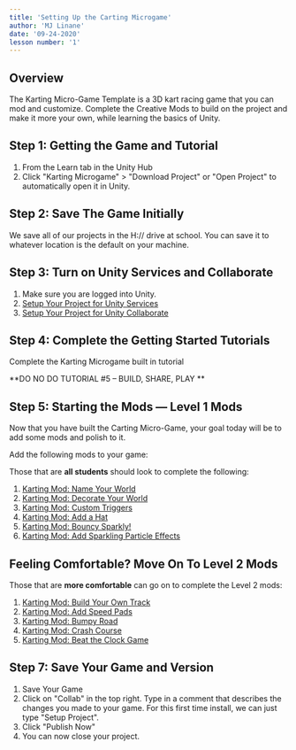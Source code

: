 ```yaml
---
title: 'Setting Up the Carting Microgame'
author: 'MJ Linane'
date: '09-24-2020'
lesson number: '1'
---
```


## Overview

 The Karting Micro-Game Template is a 3D kart racing game that you can mod and customize. Complete the Creative Mods to build on the project and make it more your own, while learning the basics of Unity.

## Step 1: Getting the Game and Tutorial

 1. From the Learn tab in the Unity Hub
 2. Click "Karting Microgame" > "Download Project" or "Open Project" to automatically open it in Unity.

## Step 2: Save The Game Initially

We save all of our projects in the H:// drive at school. You can save it to whatever location is the default on your machine.

## Step 3: Turn on Unity Services and Collaborate

1. Make sure you are logged into Unity.
2. [Setup Your Project for Unity Services](https://docs.unity3d.com/Manual/SettingUpProjectServices.html)
3. [Setup Your Project for Unity Collaborate](https://docs.unity3d.com/Manual/UnityCollaborateSettingUp.html)

## Step 4: Complete the Getting Started Tutorials

Complete the Karting Microgame built in tutorial

**DO NO DO TUTORIAL #5 – BUILD, SHARE, PLAY
**

## Step 5: Starting the Mods — Level 1 Mods

Now that you have built the Carting Micro-Game, your goal today will be to add some mods and polish to it.

Add the following mods to your game:

Those that are **all students** should look to complete the following:

1. [Karting Mod: Name Your World](https://learn.unity.com/tutorial/karting-mod-name-your-game?uv=2019.3&projectId=5c82b27cedbc2a0e8db0c728)
2. [Karting Mod: Decorate Your World](https://learn.unity.com/tutorial/karting-mod-decorate-your-world?projectId=5c82b27cedbc2a0e8db0c728)
3. [Karting Mod: Custom Triggers](https://learn.unity.com/tutorial/karting-mod-custom-triggers?projectId=5c82b27cedbc2a0e8db0c728)
4. [Karting Mod: Add a Hat](https://learn.unity.com/tutorial/karting-challenge-add-a-hat?projectId=5c82b27cedbc2a0e8db0c728)
5. [Karting Mod: Bouncy Sparkly!](https://learn.unity.com/tutorial/karting-mod-bouncy-sparkly?uv=2019.3&projectId=5c82b27cedbc2a0e8db0c728)
6. [Karting Mod: Add Sparkling Particle Effects](https://learn.unity.com/tutorial/karting-mod-add-particles?projectId=5c82b27cedbc2a0e8db0c728)

Feeling Comfortable? Move On To Level 2 Mods
--------------------------------------------

Those that are **more comfortable** can go on to complete the Level 2 mods:

1. [Karting Mod: Build Your Own Track](https://learn.unity.com/tutorial/karting-mod-build-your-own-track?projectId=5c82b27cedbc2a0e8db0c728)
2. [Karting Mod: Add Speed Pads](https://learn.unity.com/tutorial/karting-mod-go-speed-racer-add-speed-pads-updated?uv=2019.3&projectId=5c82b27cedbc2a0e8db0c728)
3. [Karting Mod: Bumpy Road](https://learn.unity.com/tutorial/karting-mod-bumpy-road?projectId=5c82b27cedbc2a0e8db0c728)
4. [Karting Mod: Crash Course](https://learn.unity.com/tutorial/karting-mod-crash-course-game-mode?uv=2019.3&start=true&projectId=5c82b27cedbc2a0e8db0c728)
5. [Karting Mod: Beat the Clock Game](https://learn.unity.com/tutorial/karting-mod-beat-the-clock-game-mode?uv=2019.3&projectId=5c82b27cedbc2a0e8db0c728)

## Step 7: Save Your Game and Version

1. Save Your Game
2. Click on "Collab" in the top right. Type in a comment that describes the changes you made to your game. For this first time install, we can just type "Setup Project".
3. Click "Publish Now"
4. You can now close your project.